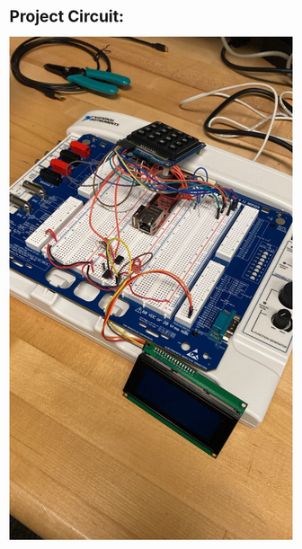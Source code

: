 # Project Circuit:
![Project%20Circuit](https://github.com/jwrhone/embedded_system_project/blob/main/Project.jpg)
